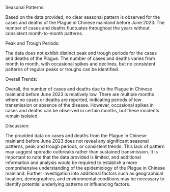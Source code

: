 Seasonal Patterns:

Based on the data provided, no clear seasonal pattern is observed for the cases and deaths of the Plague in Chinese mainland before June 2023. The number of cases and deaths fluctuates throughout the years without consistent month-to-month patterns.

Peak and Trough Periods:

The data does not exhibit distinct peak and trough periods for the cases and deaths of the Plague. The number of cases and deaths varies from month to month, with occasional spikes and declines, but no consistent patterns of regular peaks or troughs can be identified.

Overall Trends:

Overall, the number of cases and deaths due to the Plague in Chinese mainland before June 2023 is relatively low. There are multiple months where no cases or deaths are reported, indicating periods of low transmission or absence of the disease. However, occasional spikes in cases and deaths can be observed in certain months, but these incidents remain isolated.

Discussion:

The provided data on cases and deaths from the Plague in Chinese mainland before June 2023 does not reveal any significant seasonal patterns, peak and trough periods, or consistent trends. This lack of pattern may suggest sporadic outbreaks rather than sustained transmission. It is important to note that the data provided is limited, and additional information and analysis would be required to establish a more comprehensive understanding of the epidemiology of the Plague in Chinese mainland. Further investigation into additional factors such as geographical location, demographics, and environmental conditions may be necessary to identify potential underlying patterns or influencing factors.
